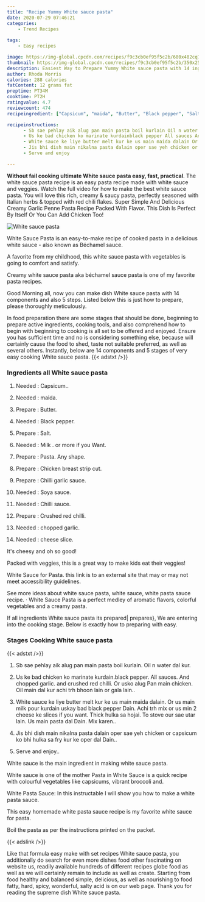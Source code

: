 ```yaml
---
title: "Recipe Yummy White sauce pasta"
date: 2020-07-29 07:46:21
categories:
    - Trend Recipes
    
tags:
    - Easy recipes

image: https://img-global.cpcdn.com/recipes/f9c3cb0ef95f5c2b/680x482cq70/white-sauce-pasta-recipe-main-photo.jpg
thumbnail: https://img-global.cpcdn.com/recipes/f9c3cb0ef95f5c2b/350x250cq70/white-sauce-pasta-recipe-main-photo.jpg
description: Easiest Way to Prepare Yummy White sauce pasta with 14 ingredients and 5 stages of easy cooking.
author: Rhoda Morris
calories: 288 calories
fatContent: 12 grams fat
preptime: PT34M
cooktime: PT2H
ratingvalue: 4.7
reviewcount: 474
recipeingredient: ["Capsicum", "maida", "Butter", "Black pepper", "Salt", "Milk  or more if you Want", "Pasta Any shape", "Chicken breast strip cut", "Chilli garlic sauce", "Soya sauce", "Chilli sauce", "Crushed red chilli", "chopped garlic", "cheese slice"]

recipeinstructions: 
      - Sb sae pehlay aik alug pan main pasta boil kurlain Oil n water dal kur 
      - Us ke bad chicken ko marinate kurdainblack pepper All sauces And chopped garlic and crushed red chilli Or usko alug Pan main chicken Oil main dal kur achi trh bhoon lain or gala lain 
      - White sauce ke liye butter melt kur ke us main maida dalain Or us main milk pour kurdain uskay bad black pepper Dain Achi trh mix or us min 2 cheese ke slices if you want Thick hulka sa hojai To stove our sae utar lain Us main pasta dal Dain Mix karen 
      - Jis bhi dish main nikalna pasta dalain oper sae yeh chicken or capsicum ko bhi hulka sa fry kur ke oper dal Dain 
      - Serve and enjoy

---
```




**Without fail cooking ultimate White sauce pasta easy, fast, practical**. The white sauce pasta recipe is an easy pasta recipe made with white sauce and veggies. Watch the full video for how to make the best white sauce pasta. You will love this rich, creamy &amp; saucy pasta, perfectly seasoned with Italian herbs &amp; topped with red chili flakes. Super Simple And Delicious Creamy Garlic Penne Pasta Recipe Packed With Flavor. This Dish Is Perfect By Itself Or You Can Add Chicken Too!


![White sauce pasta](https://img-global.cpcdn.com/recipes/f9c3cb0ef95f5c2b/680x482cq70/white-sauce-pasta-recipe-main-photo.jpg "White sauce pasta")



White Sauce Pasta is an easy-to-make recipe of cooked pasta in a delicious white sauce - also known as Béchamel sauce.

A favorite from my childhood, this white sauce pasta with vegetables is going to comfort and satisfy.

Creamy white sauce pasta aka béchamel sauce pasta is one of my favorite pasta recipes.


Good Morning all, now you can make dish White sauce pasta with 14 components and also 5 steps. Listed below this is just how to prepare, please thoroughly meticulously.

In food preparation there are some stages that should be done, beginning to prepare active ingredients, cooking tools, and also comprehend how to begin with beginning to cooking is all set to be offered and enjoyed. Ensure you has sufficient time and no is considering something else, because will certainly cause the food to shed, taste not suitable preferred, as well as several others. Instantly, below are 14 components and 5 stages of very easy cooking White sauce pasta.
{{< adstxt />}}

### Ingredients all White sauce pasta


1. Needed  : Capsicum..

1. Needed  : maida.

1. Prepare  : Butter.

1. Needed  : Black pepper.

1. Prepare  : Salt.

1. Needed  : Milk . or more if you Want.

1. Prepare  : Pasta. Any shape.

1. Prepare  : Chicken breast strip cut.

1. Prepare  : Chilli garlic sauce.

1. Needed  : Soya sauce.

1. Needed  : Chilli sauce.

1. Prepare  : Crushed red chilli.

1. Needed  : chopped garlic.

1. Needed  : cheese slice.


It&#39;s cheesy and oh so good!

Packed with veggies, this is a great way to make kids eat their veggies!

White Sauce for Pasta. this link is to an external site that may or may not meet accessibility guidelines.

See more ideas about white sauce pasta, white sauce, white pasta sauce recipe. · White Sauce Pasta is a perfect medley of aromatic flavors, colorful vegetables and a creamy pasta.


If all ingredients White sauce pasta its prepared| prepares}, We are entering into the cooking stage. Below is exactly how to preparing with easy.

### Stages Cooking White sauce pasta

{{< adstxt />}}


1. Sb sae pehlay aik alug pan main pasta boil kurlain. Oil n water dal kur.



1. Us ke bad chicken ko marinate kurdain.black pepper. All sauces. And chopped garlic. and crushed red chilli. Or usko alug Pan main chicken. Oil main dal kur achi trh bhoon lain or gala lain..



1. White sauce ke liye butter melt kur ke us main maida dalain. Or us main milk pour kurdain uskay bad black pepper Dain. Achi trh mix or us min 2 cheese ke slices if you want. Thick hulka sa hojai. To stove our sae utar lain. Us main pasta dal Dain. Mix karen..



1. Jis bhi dish main nikalna pasta dalain oper sae yeh chicken or capsicum ko bhi hulka sa fry kur ke oper dal Dain..



1. Serve and enjoy..




White sauce is the main ingredient in making white sauce pasta.

White sauce is one of the mother Pasta in White Sauce is a quick recipe with colourful vegetables like capsicums, vibrant broccoli and.

White Pasta Sauce: In this instructable I will show you how to make a white pasta sauce.

This easy homemade white pasta sauce recipe is my favorite white sauce for pasta.

Boil the pasta as per the instructions printed on the packet.


{{< adslink />}}

Like that formula easy make with set recipes White sauce pasta, you additionally do search for even more dishes food other fascinating on website us, readily available hundreds of different recipes globe food as well as we will certainly remain to include as well as create. Starting from food healthy and balanced simple, delicious, as well as nourishing to food fatty, hard, spicy, wonderful, salty acid is on our web page. Thank you for reading the supreme dish White sauce pasta.
